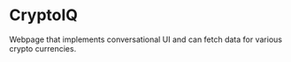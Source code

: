 # CryptoIQ
Webpage that implements conversational UI and can fetch data for various crypto currencies. 
